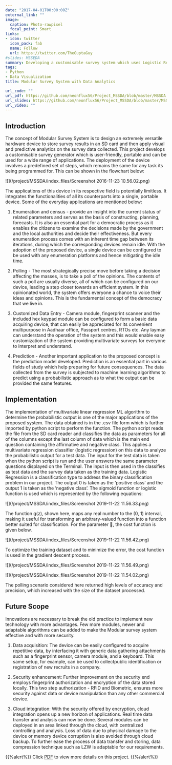```yaml
---
date: "2017-04-01T00:00:00Z"
external_link: ""
image:
  caption: Photo-rawpixel
  focal_point: Smart
links:
- icon: twitter
  icon_pack: fab
  name: Follow
  url: https://twitter.com/TheGuptaGuy
#slides: MSSEDA
summary: Developing a customisable survey system which uses Logistic Regression to predict a categorical survey information.
tags:
- Python
- Data Visualization
title: Modular Survey System with Data Analytics

url_code: ""
url_pdf: https://github.com/neonflux56/Project_MSSDA/blob/master/MSSDA.pdf
url_slides: https://github.com/neonflux56/Project_MSSDA/blob/master/MSSEDA.pdf
url_video: ""
---
```


## Introduction

The concept of Modular Survey System is to design an extremely versatile hardware device to store survey results in an SD card and then apply visual and predictive analytics on the survey data collected. This project develops a customisable survey generator which is user-friendly, portable and can be used for a wide range of applications. The deployment of the device involves a predefined set of steps, which remains the same for any task its being programmed for. This can be shown in the flowchart below:

![](/project/MSSDA/index_files/Screenshot 2016-11-23 10.56.02.png)

The applications of this device in its respective field is potentially limitless. It integrates the functionalities of all its counterparts into a single, portable device. Some of the everyday applications are mentioned below:

1. Enumeration and census - provide an insight into the current status of related parameters and serves as the basis of constructing, planning, forecasts. It is also an essential part for a democratic process as it enables the citizens to examine the decisions made by the government and the local authorities and decide their effectiveness. But every enumeration process comes with an inherent time gap between its iterations, during which the corresponding devices remain idle. With the adoption of the proposed device, a single device can be configured to be used with any enumeration platforms and hence mitigating the idle time.

2. Polling - The most strategically precise move before taking a decision affecting the masses, is to take a poll of the opinions. The contents of such a poll are usually diverse, all of which can be configured on our device, leading a step closer towards an efficient system. In this opinionated world, the system offers everyone a chance to voice their ideas and opinions. This is the fundamental concept of the democracy that we live in.

3. Customized Data Entry - Camera module, fingerprint scanner and the included hex keypad module can be configured to form a basic data acquiring device, that can easily be appreciated for its convenient multipurpose in Aadhaar office, Passport centres, RTOs etc. Any layman can understand the operation of the system and this would enable easy customization of the system providing multivariate surveys for everyone to interpret and understand.

4. Prediction - Another important application to the proposed concept is the prediction model developed. Prediction is an essential part in various fields of study which help preparing for future consequences. The data collected from the survey is subjected to machine learning algorithms to predict using a probabilistic approach as to what the output can be provided the same features.

## Implementation

The implementation of multivariate linear regression ML algorithm to determine the probabilistic output is one of the major applications of the proposed system. The data obtained is in the .csv file form which is further imported by python script to perform the function. The python script reads the file from the SD card reader and classifies the data as parameters for all of the columns except the last column of data which is the main end question containing the affirmative and negative class. This applies a multivariate regression classifier (logistic regression) on this data to analyze the probabilistic output for a test data. The input for the test data is taken when the python script is run and the user answers the same parameter questions displayed on the Terminal. The input is then used in the classifies as test data and the survey data taken as the training data. Logistic Regression is a classification type to address the binary classification problem in our project. The output 0 is taken as the ’positive class’ and the output 1 is taken as the ’negative class’. The sigmoid function or logistic function is used which is represented by the following equations:

![](/project/MSSDA/index_files/Screenshot 2019-11-22 11.56.33.png)

The function g(z), shown here, maps any real number to the (0, 1) interval, making it useful for transforming an arbitrary-valued function into a function better suited for classification. For the parameter , the cost function is given below.

![](/project/MSSDA/index_files/Screenshot 2019-11-22 11.56.42.png)

To optimize the training dataset and to minimize the error, the cost function is used in the gradient descent process.

![](/project/MSSDA/index_files/Screenshot 2019-11-22 11.56.49.png)

![](/project/MSSDA/index_files/Screenshot 2019-11-22 11.54.02.png)

The polling scenario considered here returned high levels of accuracy and precision, which increased with the size of the dataset processed.

## Future Scope

Innovations are necessary to break the old practice to implement new technology with more advantages. Few more modules, newer and adaptable algorithms can be added to make the
Modular survey system effective and with more security. 

1. Data acquisition:
The device can be easily configured to acquire repetitive data, by interfacing it with generic data gathering attachments such as a fingerprint sensor, camera module, and a keyboard. This same setup, for example, can be used to collectpublic identification or registration of new recruits in a company.

2. Security enhancement:
Further improvement on the security end employs fingerprint authorization and encryption of the data stored locally. This two step authorization - RFiD and Biometric, ensures more security against data or device manipulation than any other commercial device.

3. Cloud integration:
With the security offered by encryption, cloud integration opens up a new horizon of applications. Real time data transfer and analysis can now be done. Several modules can be deployed in an area linked through the cloud, with centralized controlling and analysis. Loss of data due to physical damage to the device or memory device corruption is also avoided through cloud backup. To further ease the process of data transfer and storing, data compression technique such as LZW is adaptable for our requirements.

{{%alert%}}
Click [PDF](https://github.com/neonflux56/Project_MSSDA/blob/master/MSSDA.pdf) to view more details on this project.
{{%/alert%}}
